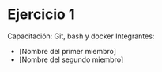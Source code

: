 # Ejercicio 1
Capacitación: Git, bash y docker
Integrantes:
- [Nombre del primer miembro]
- [Nombre del segundo miembro]
